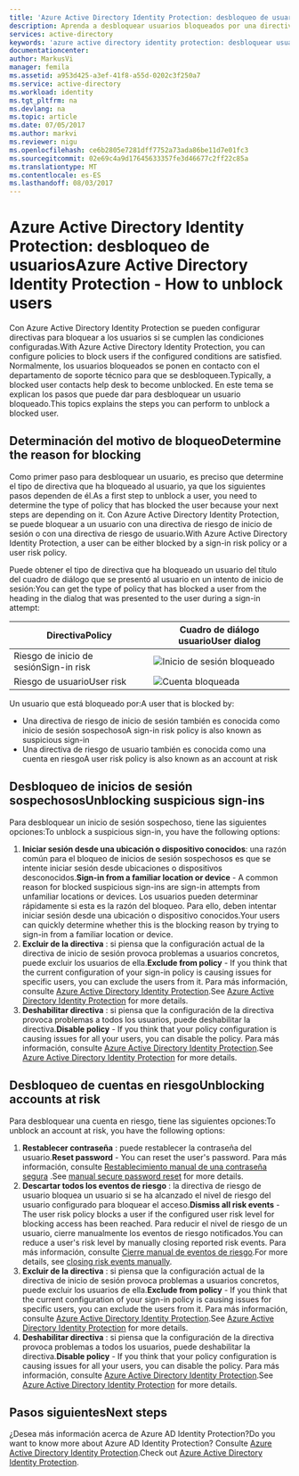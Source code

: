 ```yaml
---
title: 'Azure Active Directory Identity Protection: desbloqueo de usuarios | Microsoft Docs'
description: Aprenda a desbloquear usuarios bloqueados por una directiva de Azure Active Directory Identity Protection.
services: active-directory
keywords: 'azure active directory identity protection: desbloquear usuario'
documentationcenter: 
author: MarkusVi
manager: femila
ms.assetid: a953d425-a3ef-41f8-a55d-0202c3f250a7
ms.service: active-directory
ms.workload: identity
ms.tgt_pltfrm: na
ms.devlang: na
ms.topic: article
ms.date: 07/05/2017
ms.author: markvi
ms.reviewer: nigu
ms.openlocfilehash: ce6b2805e7281dff7752a73ada86be11d7e01fc3
ms.sourcegitcommit: 02e69c4a9d17645633357fe3d46677c2ff22c85a
ms.translationtype: MT
ms.contentlocale: es-ES
ms.lasthandoff: 08/03/2017
---
```

# <a name="azure-active-directory-identity-protection---how-to-unblock-users"></a><span data-ttu-id="dd841-104">Azure Active Directory Identity Protection: desbloqueo de usuarios</span><span class="sxs-lookup"><span data-stu-id="dd841-104">Azure Active Directory Identity Protection - How to unblock users</span></span>
<span data-ttu-id="dd841-105">Con Azure Active Directory Identity Protection se pueden configurar directivas para bloquear a los usuarios si se cumplen las condiciones configuradas.</span><span class="sxs-lookup"><span data-stu-id="dd841-105">With Azure Active Directory Identity Protection, you can configure policies to block users if the configured conditions are satisfied.</span></span> <span data-ttu-id="dd841-106">Normalmente, los usuarios bloqueados se ponen en contacto con el departamento de soporte técnico para que se desbloqueen.</span><span class="sxs-lookup"><span data-stu-id="dd841-106">Typically, a blocked user contacts help desk to become unblocked.</span></span> <span data-ttu-id="dd841-107">En este tema se explican los pasos que puede dar para desbloquear un usuario bloqueado.</span><span class="sxs-lookup"><span data-stu-id="dd841-107">This topics explains the steps you can perform to unblock a blocked user.</span></span>

## <a name="determine-the-reason-for-blocking"></a><span data-ttu-id="dd841-108">Determinación del motivo de bloqueo</span><span class="sxs-lookup"><span data-stu-id="dd841-108">Determine the reason for blocking</span></span>
<span data-ttu-id="dd841-109">Como primer paso para desbloquear un usuario, es preciso que determine el tipo de directiva que ha bloqueado al usuario, ya que los siguientes pasos dependen de él.</span><span class="sxs-lookup"><span data-stu-id="dd841-109">As a first step to unblock a user, you need to determine the type of policy that has blocked the user because your next steps are depending on it.</span></span>
<span data-ttu-id="dd841-110">Con Azure Active Directory Identity Protection, se puede bloquear a un usuario con una directiva de riesgo de inicio de sesión o con una directiva de riesgo de usuario.</span><span class="sxs-lookup"><span data-stu-id="dd841-110">With Azure Active Directory Identity Protection, a user can be either blocked by a sign-in risk policy or a user risk policy.</span></span>

<span data-ttu-id="dd841-111">Puede obtener el tipo de directiva que ha bloqueado un usuario del título del cuadro de diálogo que se presentó al usuario en un intento de inicio de sesión:</span><span class="sxs-lookup"><span data-stu-id="dd841-111">You can get the type of policy that has blocked a user from the heading in the dialog that was presented to the user during a sign-in attempt:</span></span>

| <span data-ttu-id="dd841-112">Directiva</span><span class="sxs-lookup"><span data-stu-id="dd841-112">Policy</span></span> | <span data-ttu-id="dd841-113">Cuadro de diálogo usuario</span><span class="sxs-lookup"><span data-stu-id="dd841-113">User dialog</span></span> |
| --- | --- |
| <span data-ttu-id="dd841-114">Riesgo de inicio de sesión</span><span class="sxs-lookup"><span data-stu-id="dd841-114">Sign-in risk</span></span> |![Inicio de sesión bloqueado](./media/active-directory-identityprotection-unblock-howto/02.png) |
| <span data-ttu-id="dd841-116">Riesgo de usuario</span><span class="sxs-lookup"><span data-stu-id="dd841-116">User risk</span></span> |![Cuenta bloqueada](./media/active-directory-identityprotection-unblock-howto/104.png) |

<span data-ttu-id="dd841-118">Un usuario que está bloqueado por:</span><span class="sxs-lookup"><span data-stu-id="dd841-118">A user that is blocked by:</span></span>

* <span data-ttu-id="dd841-119">Una directiva de riesgo de inicio de sesión también es conocida como inicio de sesión sospechoso</span><span class="sxs-lookup"><span data-stu-id="dd841-119">A sign-in risk policy is also known as suspicious sign-in</span></span>
* <span data-ttu-id="dd841-120">Una directiva de riesgo de usuario también es conocida como una cuenta en riesgo</span><span class="sxs-lookup"><span data-stu-id="dd841-120">A user risk policy is also known as an account at risk</span></span>

## <a name="unblocking-suspicious-sign-ins"></a><span data-ttu-id="dd841-121">Desbloqueo de inicios de sesión sospechosos</span><span class="sxs-lookup"><span data-stu-id="dd841-121">Unblocking suspicious sign-ins</span></span>
<span data-ttu-id="dd841-122">Para desbloquear un inicio de sesión sospechoso, tiene las siguientes opciones:</span><span class="sxs-lookup"><span data-stu-id="dd841-122">To unblock a suspicious sign-in, you have the following options:</span></span>

1. <span data-ttu-id="dd841-123">**Iniciar sesión desde una ubicación o dispositivo conocidos**: una razón común para el bloqueo de inicios de sesión sospechosos es que se intente iniciar sesión desde ubicaciones o dispositivos desconocidos.</span><span class="sxs-lookup"><span data-stu-id="dd841-123">**Sign-in from a familiar location or device** - A common reason for blocked suspicious sign-ins are sign-in attempts from unfamiliar locations or devices.</span></span> <span data-ttu-id="dd841-124">Los usuarios pueden determinar rápidamente si esta es la razón del bloqueo. Para ello, deben intentar iniciar sesión desde una ubicación o dispositivo conocidos.</span><span class="sxs-lookup"><span data-stu-id="dd841-124">Your users can quickly determine whether this is the blocking reason by trying to sign-in from a familiar location or device.</span></span>
2. <span data-ttu-id="dd841-125">**Excluir de la directiva** : si piensa que la configuración actual de la directiva de inicio de sesión provoca problemas a usuarios concretos, puede excluir los usuarios de ella.</span><span class="sxs-lookup"><span data-stu-id="dd841-125">**Exclude from policy** - If you think that the current configuration of your sign-in policy is causing issues for specific users, you can exclude the users from it.</span></span> <span data-ttu-id="dd841-126">Para más información, consulte [Azure Active Directory Identity Protection](active-directory-identityprotection.md).</span><span class="sxs-lookup"><span data-stu-id="dd841-126">See [Azure Active Directory Identity Protection](active-directory-identityprotection.md) for more details.</span></span>
3. <span data-ttu-id="dd841-127">**Deshabilitar directiva** : si piensa que la configuración de la directiva provoca problemas a todos los usuarios, puede deshabilitar la directiva.</span><span class="sxs-lookup"><span data-stu-id="dd841-127">**Disable policy** - If you think that your policy configuration is causing issues for all your users, you can disable the policy.</span></span> <span data-ttu-id="dd841-128">Para más información, consulte [Azure Active Directory Identity Protection](active-directory-identityprotection.md).</span><span class="sxs-lookup"><span data-stu-id="dd841-128">See [Azure Active Directory Identity Protection](active-directory-identityprotection.md) for more details.</span></span>

## <a name="unblocking-accounts-at-risk"></a><span data-ttu-id="dd841-129">Desbloqueo de cuentas en riesgo</span><span class="sxs-lookup"><span data-stu-id="dd841-129">Unblocking accounts at risk</span></span>
<span data-ttu-id="dd841-130">Para desbloquear una cuenta en riesgo, tiene las siguientes opciones:</span><span class="sxs-lookup"><span data-stu-id="dd841-130">To unblock an account at risk, you have the following options:</span></span>

1. <span data-ttu-id="dd841-131">**Restablecer contraseña** : puede restablecer la contraseña del usuario.</span><span class="sxs-lookup"><span data-stu-id="dd841-131">**Reset password** - You can reset the user's password.</span></span> <span data-ttu-id="dd841-132">Para más información, consulte [Restablecimiento manual de una contraseña segura](active-directory-identityprotection.md#manual-secure-password-reset) .</span><span class="sxs-lookup"><span data-stu-id="dd841-132">See [manual secure password reset](active-directory-identityprotection.md#manual-secure-password-reset) for more details.</span></span>
2. <span data-ttu-id="dd841-133">**Descartar todos los eventos de riesgo** : la directiva de riesgo de usuario bloquea un usuario si se ha alcanzado el nivel de riesgo del usuario configurado para bloquear el acceso.</span><span class="sxs-lookup"><span data-stu-id="dd841-133">**Dismiss all risk events** - The user risk policy blocks a user if the configured user risk level for blocking access has been reached.</span></span> <span data-ttu-id="dd841-134">Para reducir el nivel de riesgo de un usuario, cierre manualmente los eventos de riesgo notificados.</span><span class="sxs-lookup"><span data-stu-id="dd841-134">You can reduce a user's risk level by manually closing reported risk events.</span></span> <span data-ttu-id="dd841-135">Para más información, consulte [Cierre manual de eventos de riesgo](active-directory-identityprotection.md#closing-risk-events-manually).</span><span class="sxs-lookup"><span data-stu-id="dd841-135">For more details, see [closing risk events manually](active-directory-identityprotection.md#closing-risk-events-manually).</span></span>
3. <span data-ttu-id="dd841-136">**Excluir de la directiva** : si piensa que la configuración actual de la directiva de inicio de sesión provoca problemas a usuarios concretos, puede excluir los usuarios de ella.</span><span class="sxs-lookup"><span data-stu-id="dd841-136">**Exclude from policy** - If you think that the current configuration of your sign-in policy is causing issues for specific users, you can exclude the users from it.</span></span> <span data-ttu-id="dd841-137">Para más información, consulte [Azure Active Directory Identity Protection](active-directory-identityprotection.md).</span><span class="sxs-lookup"><span data-stu-id="dd841-137">See [Azure Active Directory Identity Protection](active-directory-identityprotection.md) for more details.</span></span>
4. <span data-ttu-id="dd841-138">**Deshabilitar directiva** : si piensa que la configuración de la directiva provoca problemas a todos los usuarios, puede deshabilitar la directiva.</span><span class="sxs-lookup"><span data-stu-id="dd841-138">**Disable policy** - If you think that your policy configuration is causing issues for all your users, you can disable the policy.</span></span> <span data-ttu-id="dd841-139">Para más información, consulte [Azure Active Directory Identity Protection](active-directory-identityprotection.md).</span><span class="sxs-lookup"><span data-stu-id="dd841-139">See [Azure Active Directory Identity Protection](active-directory-identityprotection.md) for more details.</span></span>

## <a name="next-steps"></a><span data-ttu-id="dd841-140">Pasos siguientes</span><span class="sxs-lookup"><span data-stu-id="dd841-140">Next steps</span></span>
 <span data-ttu-id="dd841-141">¿Desea más información acerca de Azure AD Identity Protection?</span><span class="sxs-lookup"><span data-stu-id="dd841-141">Do you want to know more about Azure AD Identity Protection?</span></span> <span data-ttu-id="dd841-142">Consulte [Azure Active Directory Identity Protection](active-directory-identityprotection.md).</span><span class="sxs-lookup"><span data-stu-id="dd841-142">Check out [Azure Active Directory Identity Protection](active-directory-identityprotection.md).</span></span>
